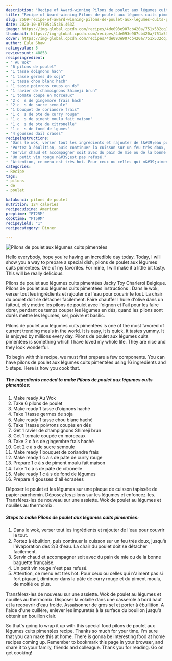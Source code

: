 ```yaml
---
description: "Recipe of Award-winning Pilons de poulet aux légumes cuits pimentées"
title: "Recipe of Award-winning Pilons de poulet aux légumes cuits pimentées"
slug: 2509-recipe-of-award-winning-pilons-de-poulet-aux-legumes-cuits-pimentees
date: 2020-10-07T05:15:36.463Z
image: https://img-global.cpcdn.com/recipes/4de093e907cb420a/751x532cq70/pilons-de-poulet-aux-legumes-cuits-pimentees-photo-principale-de-la-recette.jpg
thumbnail: https://img-global.cpcdn.com/recipes/4de093e907cb420a/751x532cq70/pilons-de-poulet-aux-legumes-cuits-pimentees-photo-principale-de-la-recette.jpg
cover: https://img-global.cpcdn.com/recipes/4de093e907cb420a/751x532cq70/pilons-de-poulet-aux-legumes-cuits-pimentees-photo-principale-de-la-recette.jpg
author: Eula Shaw
ratingvalue: 5
reviewcount: 48858
recipeingredient:
- " Au Wok"
- "6 pilons de poulet"
- "1 tasse doignons hach"
- "1 tasse germes de soja"
- "1 tasse chou blanc hach"
- "1 tasse poivrons coups en ds"
- "1 ravier de champignons Shimeji brun"
- "1 tomate coupe en morceaux"
- "2 c  s de gingembre frais hach"
- "2 c  s de sucre semoule"
- "1 bouquet de coriandre frais"
- "1 c  s de pte de curry rouge"
- "1 c  s de piment moulu fait maison"
- "1 c  s de pte de citronelle"
- "1 c  s de fond de lgumes"
- "4 gousses dail crases"
recipeinstructions:
- "Dans le wok, verser tout les ingrédients et rajouter de l&#39;eau pour couvrir le tout."
- "Portez à ébulition, puis continuer la cuisson sur un feu très doux, jusqu&#39;à l&#39;évaporation des 2/3 d&#39;eau. La chair du poulet doit se détacher facilement."
- "Servir chaud et accompagner soit avec du pain de mie ou de la bonne baguette française."
- "Un petit vin rouge n&#39;est pas refusé."
- "Attention, ce menu est très hot. Pour ceux ou celles qui n&#39;aiment pas si fort piquant, diminuer dans la pâte de curry rouge et du piment moulu, de moitié ou plus."
categories:
- Recipe
tags:
- pilons
- de
- poulet

katakunci: pilons de poulet 
nutrition: 124 calories
recipecuisine: American
preptime: "PT25M"
cooktime: "PT59M"
recipeyield: "1"
recipecategory: Dinner

---
```



![Pilons de poulet aux légumes cuits pimentées](https://img-global.cpcdn.com/recipes/4de093e907cb420a/751x532cq70/pilons-de-poulet-aux-legumes-cuits-pimentees-photo-principale-de-la-recette.jpg)

Hello everybody, hope you're having an incredible day today. Today, I will show you a way to prepare a special dish, pilons de poulet aux légumes cuits pimentées. One of my favorites. For mine, I will make it a little bit tasty. This will be really delicious.

Pilons de poulet aux légumes cuits pimentées Jacky Toy Charleroi Belgique. Pilons de poulet aux légumes cuits pimentées instructions : Dans le wok, verser tout les ingrédients et rajouter de l&#39;eau pour couvrir le tout. La chair du poulet doit se détacher facilement. Faire chauffer l&#39;huile d&#39;olive dans un faitout, et y mettre les pilons de poulet avec l&#39;oignon et l&#39;ail pour les faire dorer, pendant ce temps couper les légumes en dés, quand les pilons sont dorés mettre les légumes, sel, poivre et basilic.

Pilons de poulet aux légumes cuits pimentées is one of the most favored of current trending meals in the world. It is easy, it is quick, it tastes yummy. It is enjoyed by millions every day. Pilons de poulet aux légumes cuits pimentées is something which I have loved my whole life. They are nice and they look wonderful.


To begin with this recipe, we must first prepare a few components. You can have pilons de poulet aux légumes cuits pimentées using 16 ingredients and 5 steps. Here is how you cook that.

<!--inarticleads1-->

##### The ingredients needed to make Pilons de poulet aux légumes cuits pimentées:

1. Make ready  Au Wok
1. Take 6 pilons de poulet
1. Make ready 1 tasse d&#39;oignons haché
1. Take 1 tasse germes de soja
1. Make ready 1 tasse chou blanc haché
1. Take 1 tasse poivrons coupés en dés
1. Get 1 ravier de champignons Shimeji brun
1. Get 1 tomate coupée en morceaux
1. Take 2 c à s de gingembre frais haché
1. Get 2 c à s de sucre semoule
1. Make ready 1 bouquet de coriandre frais
1. Make ready 1 c à s de pâte de curry rouge
1. Prepare 1 c à s de piment moulu fait maison
1. Take 1 c à s de pâte de citronelle
1. Make ready 1 c à s de fond de légumes
1. Prepare 4 gousses d&#39;ail écrasées


Déposer le poulet et les légumes sur une plaque de cuisson tapissée de papier parchemin. Déposez les pilons sur les légumes et enfoncez-les. Transférez-les de nouveau sur une assiette. Wok de poulet au légumes et nouilles au thermomix. 

<!--inarticleads2-->

##### Steps to make Pilons de poulet aux légumes cuits pimentées:

1. Dans le wok, verser tout les ingrédients et rajouter de l&#39;eau pour couvrir le tout.
1. Portez à ébulition, puis continuer la cuisson sur un feu très doux, jusqu&#39;à l&#39;évaporation des 2/3 d&#39;eau. La chair du poulet doit se détacher facilement.
1. Servir chaud et accompagner soit avec du pain de mie ou de la bonne baguette française.
1. Un petit vin rouge n&#39;est pas refusé.
1. Attention, ce menu est très hot. Pour ceux ou celles qui n&#39;aiment pas si fort piquant, diminuer dans la pâte de curry rouge et du piment moulu, de moitié ou plus.


Transférez-les de nouveau sur une assiette. Wok de poulet au légumes et nouilles au thermomix. Disposer la volaille dans une casserole à bord haut et la recouvrir d&#39;eau froide. Assaisonner de gros sel et porter à ébullition. A l&#39;aide d&#39;une cuillère, enlever les impuretés à la surface du bouillon jusqu&#39;à obtenir un bouillon clair. 

So that's going to wrap it up with this special food pilons de poulet aux légumes cuits pimentées recipe. Thanks so much for your time. I'm sure that you can make this at home. There is gonna be interesting food at home recipes coming up. Remember to bookmark this page in your browser, and share it to your family, friends and colleague. Thank you for reading. Go on get cooking!
